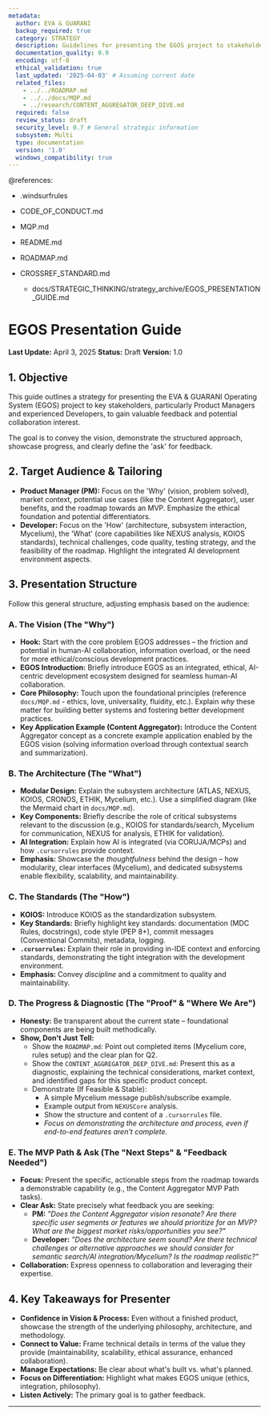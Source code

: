 ```yaml
---
metadata:
  author: EVA & GUARANI
  backup_required: true
  category: STRATEGY
  description: Guidelines for presenting the EGOS project to stakeholders (e.g., PMs, Developers).
  documentation_quality: 0.9
  encoding: utf-8
  ethical_validation: true
  last_updated: '2025-04-03' # Assuming current date
  related_files:
    - ../../ROADMAP.md
    - ../../docs/MQP.md
    - ../research/CONTENT_AGGREGATOR_DEEP_DIVE.md
  required: false
  review_status: draft
  security_level: 0.7 # General strategic information
  subsystem: Multi
  type: documentation
  version: '1.0'
  windows_compatibility: true
---
```


@references:
- .windsurfrules
- CODE_OF_CONDUCT.md
- MQP.md
- README.md
- ROADMAP.md
- CROSSREF_STANDARD.md

  - docs/STRATEGIC_THINKING/strategy_archive/EGOS_PRESENTATION_GUIDE.md

# EGOS Presentation Guide

**Last Update:** April 3, 2025
**Status:** Draft
**Version:** 1.0

## 1. Objective

This guide outlines a strategy for presenting the EVA & GUARANI Operating System (EGOS) project to key stakeholders, particularly Product Managers and experienced Developers, to gain valuable feedback and potential collaboration interest.

The goal is to convey the vision, demonstrate the structured approach, showcase progress, and clearly define the 'ask' for feedback.

## 2. Target Audience & Tailoring

* **Product Manager (PM):** Focus on the 'Why' (vision, problem solved), market context, potential use cases (like the Content Aggregator), user benefits, and the roadmap towards an MVP. Emphasize the ethical foundation and potential differentiators.
* **Developer:** Focus on the 'How' (architecture, subsystem interaction, Mycelium), the 'What' (core capabilities like NEXUS analysis, KOIOS standards), technical challenges, code quality, testing strategy, and the feasibility of the roadmap. Highlight the integrated AI development environment aspects.

## 3. Presentation Structure

Follow this general structure, adjusting emphasis based on the audience:

### A. The Vision (The "Why")

* **Hook:** Start with the core problem EGOS addresses – the friction and potential in human-AI collaboration, information overload, or the need for more ethical/conscious development practices.
* **EGOS Introduction:** Briefly introduce EGOS as an integrated, ethical, AI-centric development ecosystem designed for seamless human-AI collaboration.
* **Core Philosophy:** Touch upon the foundational principles (reference `docs/MQP.md` - ethics, love, universality, fluidity, etc.). Explain *why* these matter for building better systems and fostering better development practices.
* **Key Application Example (Content Aggregator):** Introduce the Content Aggregator concept as a concrete example application enabled by the EGOS vision (solving information overload through contextual search and summarization).

### B. The Architecture (The "What")

* **Modular Design:** Explain the subsystem architecture (ATLAS, NEXUS, KOIOS, CRONOS, ETHIK, Mycelium, etc.). Use a simplified diagram (like the Mermaid chart in `docs/MQP.md`).
* **Key Components:** Briefly describe the role of critical subsystems relevant to the discussion (e.g., KOIOS for standards/search, Mycelium for communication, NEXUS for analysis, ETHIK for validation).
* **AI Integration:** Explain how AI is integrated (via CORUJA/MCPs) and how `.cursorrules` provide context.
* **Emphasis:** Showcase the *thoughtfulness* behind the design – how modularity, clear interfaces (Mycelium), and dedicated subsystems enable flexibility, scalability, and maintainability.

### C. The Standards (The "How")

* **KOIOS:** Introduce KOIOS as the standardization subsystem.
* **Key Standards:** Briefly highlight key standards: documentation (MDC Rules, docstrings), code style (PEP 8+), commit messages (Conventional Commits), metadata, logging.
* **`.cursorrules`:** Explain their role in providing in-IDE context and enforcing standards, demonstrating the tight integration with the development environment.
* **Emphasis:** Convey *discipline* and a commitment to quality and maintainability.

### D. The Progress & Diagnostic (The "Proof" & "Where We Are")

* **Honesty:** Be transparent about the current state – foundational components are being built methodically.
* **Show, Don't Just Tell:**
  * Show the `ROADMAP.md`: Point out completed items (Mycelium core, rules setup) and the clear plan for Q2.
  * Show the `CONTENT_AGGREGATOR_DEEP_DIVE.md`: Present this as a diagnostic, explaining the technical considerations, market context, and identified gaps for this specific product concept.
  * Demonstrate (If Feasible & Stable):
    * A simple Mycelium message publish/subscribe example.
    * Example output from `NEXUSCore` analysis.
    * Show the structure and content of a `.cursorrules` file.
    * *Focus on demonstrating the architecture and process, even if end-to-end features aren't complete.*

### E. The MVP Path & Ask (The "Next Steps" & "Feedback Needed")

* **Focus:** Present the specific, actionable steps from the roadmap towards a demonstrable capability (e.g., the Content Aggregator MVP Path tasks).
* **Clear Ask:** State precisely what feedback you are seeking:
  * **PM:** *"Does the Content Aggregator vision resonate? Are there specific user segments or features we should prioritize for an MVP? What are the biggest market risks/opportunities you see?"*
  * **Developer:** *"Does the architecture seem sound? Are there technical challenges or alternative approaches we should consider for semantic search/AI integration/Mycelium? Is the roadmap realistic?"*
* **Collaboration:** Express openness to collaboration and leveraging their expertise.

## 4. Key Takeaways for Presenter

* **Confidence in Vision & Process:** Even without a finished product, showcase the strength of the underlying philosophy, architecture, and methodology.
* **Connect to Value:** Frame technical details in terms of the value they provide (maintainability, scalability, ethical assurance, enhanced collaboration).
* **Manage Expectations:** Be clear about what's built vs. what's planned.
* **Focus on Differentiation:** Highlight what makes EGOS unique (ethics, integration, philosophy).
* **Listen Actively:** The primary goal is to gather feedback.

---